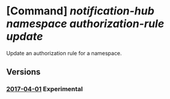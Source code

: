 # [Command] _notification-hub namespace authorization-rule update_

Update an authorization rule for a namespace.

## Versions

### [2017-04-01](/Resources/mgmt-plane/L3N1YnNjcmlwdGlvbnMve30vcmVzb3VyY2Vncm91cHMve30vcHJvdmlkZXJzL21pY3Jvc29mdC5ub3RpZmljYXRpb25odWJzL25hbWVzcGFjZXMve30vYXV0aG9yaXphdGlvbnJ1bGVzL3t9/2017-04-01.xml) **Experimental**

<!-- mgmt-plane /subscriptions/{}/resourcegroups/{}/providers/microsoft.notificationhubs/namespaces/{}/authorizationrules/{} 2017-04-01 -->
